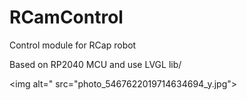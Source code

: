 # RCamControl
Control module for RCap robot

Based on RP2040 MCU and use LVGL lib/

<picture>

  <img alt=" src="photo_5467622019714634694_y.jpg">
</picture>
